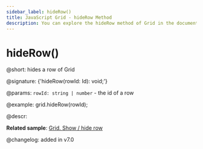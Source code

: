 ```yaml
---
sidebar_label: hideRow()
title: JavaScript Grid - hideRow Method 
description: You can explore the hideRow method of Grid in the documentation of the DHTMLX JavaScript UI library. Browse developer guides and API reference, try out code examples and live demos, and download a free 30-day evaluation version of DHTMLX Suite 7.
---
```


# hideRow()

@short: hides a row of Grid

@signature: {'hideRow(rowId: Id): void;'}

@params:
`rowId: string | number` - the id of a row

@example:
grid.hideRow(rowId);

@descr:

**Related sample**: [Grid. Show / hide row](https://snippet.dhtmlx.com/8y83d6jv)

@changelog:
added in v7.0

[comment]: # (@relatedapi: grid/api/grid_showrow_method.md grid/api/grid_isrowhidden_method.md)

[comment]: # (@related: grid/usage.md#hidingshowing-a-row)
